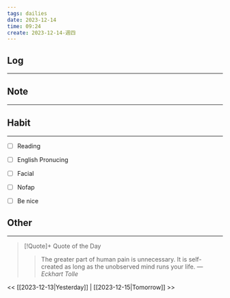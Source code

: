 ```yaml
---
tags: dailies  
date: 2023-12-14
time: 09:24
create: 2023-12-14-週四
---
```


## Log
---


## Note
---


## Habit
---
- [ ] Reading
- [ ] English Pronucing
- [ ] Facial
- [ ] Nofap
- [ ] Be nice


## Other
---

> [!Quote]+ Quote of the Day
> > The greater part of human pain is unnecessary. It is self-created as long as the unobserved mind runs your life.
> — <cite>Eckhart Tolle</cite>

<< [[2023-12-13|Yesterday]] | [[2023-12-15|Tomorrow]] >>